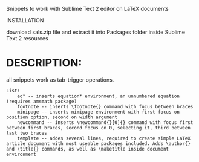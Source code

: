 Snippets to work with Sublime Text 2 editor on LaTeX documents

INSTALLATION

download sals.zip file and extract it into Packages folder inside Sublime Text 2 resources

<h1>DESCRIPTION:</h1>

all snippets work as tab-trigger operations.
    
    List:
        eq* -- inserts equation* environment, an unnumbered equation (requires amsmath package)
        footnote -- inserts \footnote{} command with focus between braces
        minipage -- inserts nimipage environment with first focus on position option, second on width argument
        newcommand -- inserts \newcommand{}[0]{} command with focus first between first braces, second focus on 0, selecting it, third between last two braces
        template -- addes several lines, required to create simple LaTeX article document with most useable packages included. Adds \author{} and \title{} commands, as well as \maketitle inside document environment
